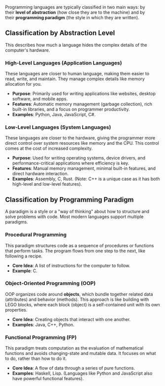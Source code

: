 Programming languages are typically classified in two main ways: by their **level of abstraction** (how close they are to the machine) and by their **programming paradigm** (the style in which they are written).

## Classification by Abstraction Level
This describes how much a language hides the complex details of the computer's hardware.
### High-Level Languages (Application Languages)
These languages are closer to human language, making them easier to read, write, and maintain. They manage complex details like memory allocation for you.

- **Purpose**: Primarily used for writing applications like websites, desktop software, and mobile apps.
- **Features**: Automatic memory management (garbage collection), rich built-in libraries, and a focus on programmer productivity.
- **Examples**: Python, Java, JavaScript, C#.
### Low-Level Languages (System Languages)
These languages are closer to the hardware, giving the programmer more direct control over system resources like memory and the CPU. This control comes at the cost of increased complexity.

- **Purpose**: Used for writing operating systems, device drivers, and performance-critical applications where efficiency is key.
- **Features**: Manual memory management, minimal built-in features, and direct hardware interaction.
- **Examples**: Assembly, C, Rust. (Note: C++ is a unique case as it has both high-level and low-level features).
## Classification by Programming Paradigm
A paradigm is a style or a "way of thinking" about how to structure and solve problems with code. Most modern languages support multiple paradigms.
### Procedural Programming
This paradigm structures code as a sequence of procedures or functions that perform tasks. The program flows from one step to the next, like following a recipe.
- **Core Idea**: A list of instructions for the computer to follow.
- **Example**: C.
### Object-Oriented Programming (OOP)
OOP organizes code around **objects**, which bundle together related data (attributes) and behavior (methods). This approach is like building with LEGO blocks, where each block (object) is a self-contained unit with its own properties.
- **Core Idea**: Creating objects that interact with one another.
- **Examples**: Java, C++, Python.
### Functional Programming (FP)
This paradigm treats computation as the evaluation of mathematical functions and avoids changing-state and mutable data. It focuses on what to do, rather than how to do it.

- **Core Idea**: A flow of data through a series of pure functions.
- **Examples**: Haskell, Lisp. (Languages like Python and JavaScript also have powerful functional features).